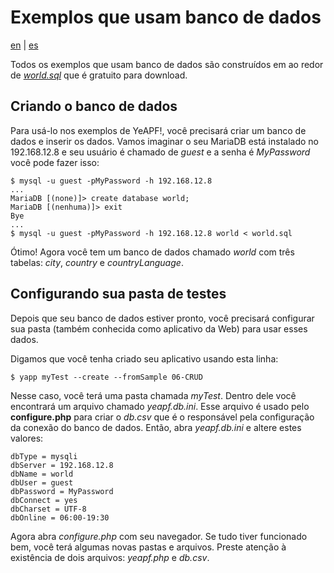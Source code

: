 # Exemplos que usam banco de dados

[en](readme-database-samples-en.md) | [es](readme-database-samples-es.md)

Todos os exemplos que usam banco de dados são construídos em ao redor de [*world.sql*](http://downloads.mysql.com/docs/world.sql.gz) que é gratuito para download.

## Criando o banco de dados

Para usá-lo nos exemplos de YeAPF!, você precisará criar um banco de dados e inserir os dados. Vamos imaginar o seu MariaDB está instalado no 192.168.12.8 e seu usuário é chamado de *guest* e a senha é *MyPassword* você pode fazer isso:

    $ mysql -u guest -pMyPassword -h 192.168.12.8
    ...
    MariaDB [(none)]> create database world;
    MariaDB [(nenhuma)]> exit
    Bye
    ...
    $ mysql -u guest -pMyPassword -h 192.168.12.8 world < world.sql

Ótimo! Agora você tem um banco de dados chamado *world* com três tabelas: *city*, *country* e *countryLanguage*.

## Configurando sua pasta de testes

Depois que seu banco de dados estiver pronto, você precisará configurar sua pasta (também conhecida como aplicativo da Web) para usar esses dados.

Digamos que você tenha criado seu aplicativo usando esta linha:

    $ yapp myTest --create --fromSample 06-CRUD

Nesse caso, você terá uma pasta chamada *myTest*. Dentro dele você encontrará um arquivo chamado *yeapf.db.ini*. Esse arquivo é usado pelo **configure.php** para criar o *db.csv* que é o responsável pela configuração da conexão do banco de dados. Então, abra *yeapf.db.ini* e altere estes valores:

    dbType = mysqli
    dbServer = 192.168.12.8
    dbName = world
    dbUser = guest
    dbPassword = MyPassword
    dbConnect = yes
    dbCharset = UTF-8
    dbOnline = 06:00-19:30

Agora abra *configure.php* com seu navegador. Se tudo tiver funcionado bem, você terá algumas novas pastas e arquivos. Preste atenção à existência de dois arquivos: *yeapf.php* e *db.csv*.